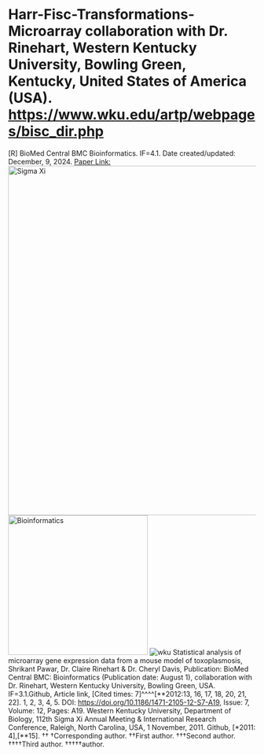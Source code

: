 # Harr-Fisc-Transformations-Microarray collaboration with Dr. Rinehart, Western Kentucky University, Bowling Green, Kentucky, United States of America (USA).  https://www.wku.edu/artp/webpages/bisc_dir.php
[R] BioMed Central BMC Bioinformatics. IF=4.1. Date created/updated: December, 9, 2024.
[Paper Link:](https://bmcbioinformatics.biomedcentral.com/articles/10.1186/1471-2105-12-S7-A19)
<img width="711" alt="Sigma Xi" src="https://github.com/spawar2/Harr-Fisc-Transformations-Microarray/assets/25118302/18734431-7740-4f24-b859-3df2480dad05">
<img width="284" alt="Bioinformatics" src="https://github.com/spawar2/Harr-Fisc-Transformations-Microarray/assets/25118302/218a190c-6681-4df8-ab01-2d48b0595273">
![wku](https://github.com/spawar2/Harr-Fisc-Transformations-Microarray/assets/25118302/95631243-6f6b-4005-aba5-06375562f02a)
Statistical analysis of microarray gene expression data from a mouse model of toxoplasmosis, Shrikant Pawar, Dr. Claire Rinehart & Dr. Cheryl Davis, Publication: BioMed Central BMC: Bioinformatics (Publication date: August 1), collaboration with Dr. Rinehart, Western Kentucky University, Bowling Green, USA. IF=3.1.Github, Article link, [Cited times: 7]^^^^[**2012:13, 16, 17, 18, 20, 21, 22]. 1, 2, 3, 4, 5. DOI: https://doi.org/10.1186/1471-2105-12-S7-A19, Issue: 7, Volume: 12, Pages: A19.
Western Kentucky University, Department of Biology, 112th Sigma Xi Annual Meeting & International Research Conference, Raleigh, North Carolina, USA, 1 November, 2011. Github,  [*2011: 4],[**15].
††
†Corresponding author. ††First author. †††Second author. ††††Third author. †††††author.
